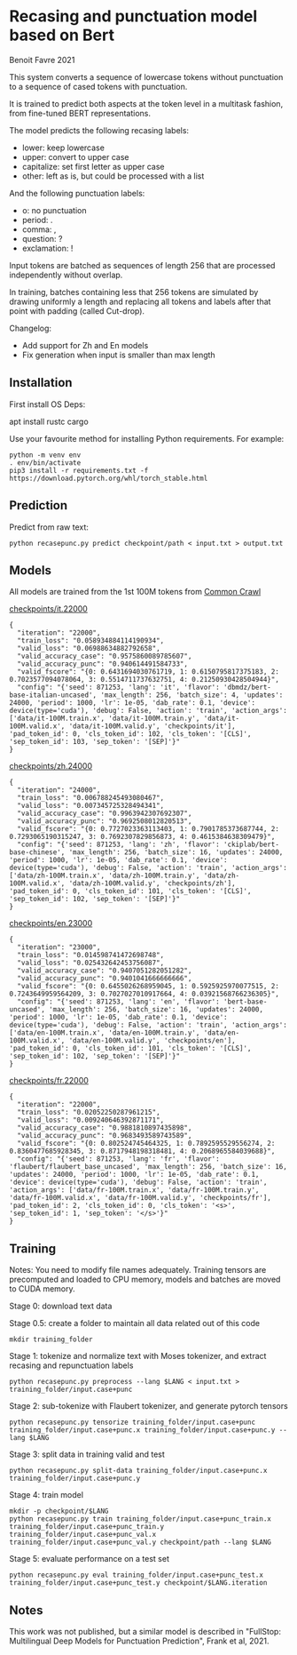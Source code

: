 Recasing and punctuation model based on Bert
============================================
Benoit Favre 2021


This system converts a sequence of lowercase tokens without punctuation to a sequence of cased tokens with punctuation.

It is trained to predict both aspects at the token level in a multitask fashion, from fine-tuned BERT representations.

The model predicts the following recasing labels:
- lower: keep lowercase
- upper: convert to upper case
- capitalize: set first letter as upper case
- other: left as is, but could be processed with a list

And the following punctuation labels:
- o: no punctuation
- period: .
- comma: ,
- question: ?
- exclamation: !

Input tokens are batched as sequences of length 256 that are processed independently without overlap.

In training, batches containing less that 256 tokens are simulated by drawing
uniformly a length and replacing all tokens and labels after that point with
padding (called Cut-drop).

Changelog:
* Add support for Zh and En models
* Fix generation when input is smaller than max length

Installation
------------
First install OS Deps:

apt install rustc cargo

Use your favourite method for installing Python requirements. For example:
```
python -m venv env
. env/bin/activate
pip3 install -r requirements.txt -f https://download.pytorch.org/whl/torch_stable.html
```


Prediction
----------

Predict from raw text:
```
python recasepunc.py predict checkpoint/path < input.txt > output.txt
```


Models
------

All models are trained from the 1st 100M tokens from [Common Crawl](http://data.statmt.org/cc-100/)

[checkpoints/it.22000](https://github.com/CoffeePerry/recasepunc/releases/download/v0.1.0/it.22000)
```
{
  "iteration": "22000",
  "train_loss": "0.058934884114190934",
  "valid_loss": "0.06988634882792658",
  "valid_accuracy_case": "0.9575860089785607",
  "valid_accuracy_punc": "0.940614491584733",
  "valid_fscore": "{0: 0.6431694030761719, 1: 0.6150795817375183, 2: 0.7023577094078064, 3: 0.5514711737632751, 4: 0.21250930428504944}",
  "config": "{'seed': 871253, 'lang': 'it', 'flavor': 'dbmdz/bert-base-italian-uncased', 'max_length': 256, 'batch_size': 4, 'updates': 24000, 'period': 1000, 'lr': 1e-05, 'dab_rate': 0.1, 'device': device(type='cuda'), 'debug': False, 'action': 'train', 'action_args': ['data/it-100M.train.x', 'data/it-100M.train.y', 'data/it-100M.valid.x', 'data/it-100M.valid.y', 'checkpoints/it'], 'pad_token_id': 0, 'cls_token_id': 102, 'cls_token': '[CLS]', 'sep_token_id': 103, 'sep_token': '[SEP]'}"
}
```

[checkpoints/zh.24000](https://github.com/benob/recasepunc/releases/download/0.3/zh.24000)
```
{
  "iteration": "24000",
  "train_loss": "0.006788245493080467",
  "valid_loss": "0.007345725328494341",
  "valid_accuracy_case": "0.9963942307692307",
  "valid_accuracy_punc": "0.9692508012820513",
  "valid_fscore": "{0: 0.7727023363113403, 1: 0.7901785373687744, 2: 0.7293065190315247, 3: 0.7692307829856873, 4: 0.4615384638309479}",
  "config": "{'seed': 871253, 'lang': 'zh', 'flavor': 'ckiplab/bert-base-chinese', 'max_length': 256, 'batch_size': 16, 'updates': 24000, 'period': 1000, 'lr': 1e-05, 'dab_rate': 0.1, 'device': device(type='cuda'), 'debug': False, 'action': 'train', 'action_args': ['data/zh-100M.train.x', 'data/zh-100M.train.y', 'data/zh-100M.valid.x', 'data/zh-100M.valid.y', 'checkpoints/zh'], 'pad_token_id': 0, 'cls_token_id': 101, 'cls_token': '[CLS]', 'sep_token_id': 102, 'sep_token': '[SEP]'}"
}
```

[checkpoints/en.23000](https://github.com/benob/recasepunc/releases/download/0.3/en.23000)
```
{
  "iteration": "23000",
  "train_loss": "0.014598741472698748",
  "valid_loss": "0.025432642453756087",
  "valid_accuracy_case": "0.9407051282051282",
  "valid_accuracy_punc": "0.9401041666666666",
  "valid_fscore": "{0: 0.6455026268959045, 1: 0.5925925970077515, 2: 0.7243649959564209, 3: 0.7027027010917664, 4: 0.03921568766236305}",                                                    
  "config": "{'seed': 871253, 'lang': 'en', 'flavor': 'bert-base-uncased', 'max_length': 256, 'batch_size': 16, 'updates': 24000, 'period': 1000, 'lr': 1e-05, 'dab_rate': 0.1, 'device': device(type='cuda'), 'debug': False, 'action': 'train', 'action_args': ['data/en-100M.train.x', 'data/en-100M.train.y', 'data/en-100M.valid.x', 'data/en-100M.valid.y', 'checkpoints/en'], 'pad_token_id': 0, 'cls_token_id': 101, 'cls_token': '[CLS]', 'sep_token_id': 102, 'sep_token': '[SEP]'}"                                                                                           
}
```

[checkpoints/fr.22000](https://github.com/benob/recasepunc/releases/download/0.3/fr.22000)
```
{
  "iteration": "22000",
  "train_loss": "0.02052250287961215",
  "valid_loss": "0.009240646392871171",
  "valid_accuracy_case": "0.9881810897435898",
  "valid_accuracy_punc": "0.9683493589743589",
  "valid_fscore": "{0: 0.802524745464325, 1: 0.7892595529556274, 2: 0.8360477685928345, 3: 0.8717948198318481, 4: 0.2068965584039688}",
  "config": "{'seed': 871253, 'lang': 'fr', 'flavor': 'flaubert/flaubert_base_uncased', 'max_length': 256, 'batch_size': 16, 'updates': 24000, 'period': 1000, 'lr': 1e-05, 'dab_rate': 0.1, 'device': device(type='cuda'), 'debug': False, 'action': 'train', 'action_args': ['data/fr-100M.train.x', 'data/fr-100M.train.y', 'data/fr-100M.valid.x', 'data/fr-100M.valid.y', 'checkpoints/fr'], 'pad_token_id': 2, 'cls_token_id': 0, 'cls_token': '<s>', 'sep_token_id': 1, 'sep_token': '</s>'}"
}
```


Training 
--------

Notes: You need to modify file names adequately.  Training tensors are precomputed and loaded to CPU memory, models and batches are moved to CUDA memory.

Stage 0: download text data

Stage 0.5: create a folder to maintain all data related out of this code
```
mkdir training_folder
```

Stage 1: tokenize and normalize text with Moses tokenizer, and extract recasing and repunctuation labels
```
python recasepunc.py preprocess --lang $LANG < input.txt > training_folder/input.case+punc
```

Stage 2: sub-tokenize with Flaubert tokenizer, and generate pytorch tensors
```
python recasepunc.py tensorize training_folder/input.case+punc training_folder/input.case+punc.x training_folder/input.case+punc.y --lang $LANG
```

Stage 3: split data in training valid and test 
```
python recasepunc.py split-data training_folder/input.case+punc.x training_folder/input.case+punc.y
```

Stage 4: train model
```
mkdir -p checkpoint/$LANG
python recasepunc.py train training_folder/input.case+punc_train.x training_folder/input.case+punc_train.y training_folder/input.case+punc_val.x training_folder/input.case+punc_val.y checkpoint/path --lang $LANG
```

Stage 5: evaluate performance on a test set 
```
python recasepunc.py eval training_folder/input.case+punc_test.x training_folder/input.case+punc_test.y checkpoint/$LANG.iteration
```

Notes
-----

This work was not published, but a similar model is described in "FullStop: Multilingual Deep Models for Punctuation Prediction", Frank et al, 2021.
